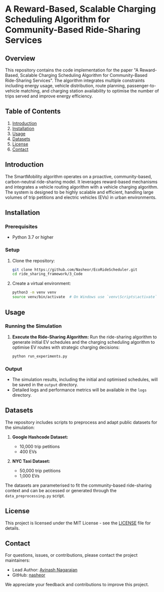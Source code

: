# A Reward-Based, Scalable Charging Scheduling Algorithm for Community-Based Ride-Sharing Services

## Overview

This repository contains the code implementation for the paper "A Reward-Based, Scalable Charging Scheduling Algorithm for Community-Based Ride-Sharing Services". The algorithm integrates multiple constraints including energy usage, vehicle distribution, route planning, passenger-to-vehicle matching, and charging station availability to optimise the number of trips served and improve energy efficiency.

## Table of Contents
1. [Introduction](#introduction)
2. [Installation](#installation)
3. [Usage](#usage)
4. [Datasets](#datasets)
5. [License](#license)
6. [Contact](#contact)

## Introduction

The SmartMobility algorithm operates on a proactive, community-based, carbon-neutral ride-sharing model. It leverages reward-based mechanisms and integrates a vehicle routing algorithm with a vehicle charging algorithm. The system is designed to be highly scalable and efficient, handling large volumes of trip petitions and electric vehicles (EVs) in urban environments.

## Installation

### Prerequisites

- Python 3.7 or higher

### Setup

1. Clone the repository:
    ```sh
    git clone https://github.com/Nasheor/EcoRideScheduler.git
    cd ride_sharing_framework/3_Code
    ```

2. Create a virtual environment:
    ```sh
    python3 -m venv venv
    source venv/bin/activate  # On Windows use `venv\Scripts\activate`
    ```

## Usage

### Running the Simulation

1. **Execute the Ride-Sharing Algorithm:**
   Run the ride-sharing algorithm to generate initial EV schedules and the charging scheduling algorithm to optimise EV 
   routes with strategic charging decisions:
   ```sh
   python run_experiments.py
   ```

### Output

- The simulation results, including the initial and optimised schedules, will be saved in the `output` directory.
- Detailed logs and performance metrics will be available in the `logs` directory.

## Datasets

The repository includes scripts to preprocess and adapt public datasets for the simulation:

1. **Google Hashcode Dataset:**
   - 10,000 trip petitions
   - 400 EVs

2. **NYC Taxi Dataset:**
   - 50,000 trip petitions
   - 1,000 EVs

The datasets are parameterised to fit the community-based ride-sharing context and can be accessed or generated through the `data_preprocessing.py` script.

## License

This project is licensed under the MIT License - see the [LICENSE](LICENSE) file for details.

## Contact

For questions, issues, or contributions, please contact the project maintainers:

- Lead Author: [Avinash Nagarajan](mailto:avinash.nagarajan@mycit.ie)
- GitHub: [nasheor](https://github.com/nasheor)

We appreciate your feedback and contributions to improve this project.
